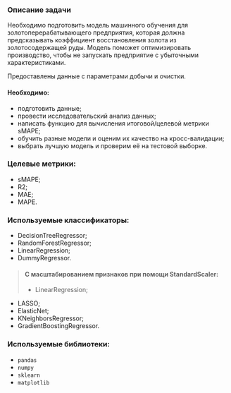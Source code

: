 ### Описание задачи

Необходимо подготовить модель машинного обучения для золотоперерабатывающего предприятия, которая должна предсказывать
коэффициент восстановления золота из золотосодержащей руды. Модель поможет оптимизировать производство, чтобы не запускать
предприятие с убыточными характеристиками.   

Предоставлены данные с параметрами добычи и очистки.

#### Необходимо:
- подготовить данные;
- провести исследовательский анализ данных;
- написать функцию для вычисления итоговой/целевой метрики sMAPE;
- обучить разные модели и оценим их качество на кросс-валидации;
- выбрать лучшую модель и проверим её на тестовой выборке.

### Целевые метрики:
- sMAPE;
- R2;
- MAE;
- MAPE.  

### Используемые классификаторы:  
- DecisionTreeRegressor;
- RandomForestRegressor;
- LinearRegression;
- DummyRegressor.
> #### C масштабированием признаков при помощи StandardScaler:
>- LinearRegression;
- LASSO;
- ElasticNet;
- KNeighborsRegressor;
- GradientBoostingRegressor.

### Используемые библиотеки:  
- `pandas`
- `numpy`
- `sklearn`  
- `matplotlib`
